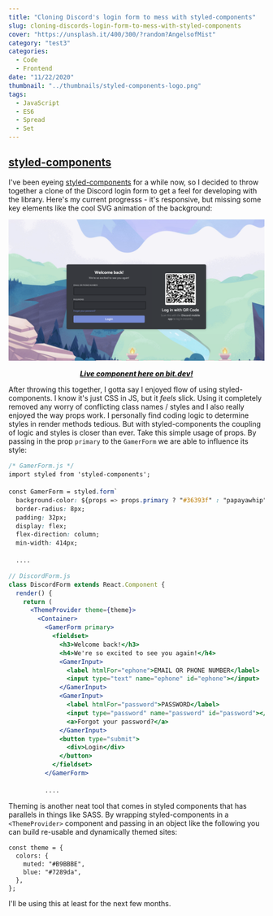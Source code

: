 ```yaml
---
title: "Cloning Discord's login form to mess with styled-components"
slug: cloning-discords-login-form-to-mess-with-styled-components
cover: "https://unsplash.it/400/300/?random?AngelsofMist"
category: "test3"
categories:
  - Code
  - Frontend
date: "11/22/2020"
thumbnail: "../thumbnails/styled-components-logo.png"
tags:
  - JavaScript
  - ES6
  - Spread
  - Set
---
```


## [styled-components](https://styled-components.com/) 

I've been eyeing [styled-components](https://styled-components.com/) for a while now, so I decided to throw together a clone of the Discord login form to get a feel for developing with the library. Here's my current progresss - it's responsive, but missing some key elements like the cool SVG animation of the background:

![](../images/discordClone.png)
<p style="text-align: center; font-weight: 800; font-style:italic">
<a href="https://bit.dev/snimmagadda1/discord-login-form/discord-form">Live component here on bit.dev!</a>
</p>


After throwing this together, I gotta say I enjoyed flow of using styled-components. I know it's just CSS in JS, but it *feels* slick. Using it completely removed any worry of conflicting class names / styles and I also really enjoyed the way props work. I personally find coding logic to determine styles in render methods tedious. But with styled-components the coupling of logic and styles is closer than ever. Take this simple usage of props. By passing in the prop `primary` to the `GamerForm` we are able to influence its style:

```css
/* GamerForm.js */
import styled from 'styled-components';

const GamerForm = styled.form`
  background-color: ${props => props.primary ? "#36393f" : "papayawhip"};
  border-radius: 8px;
  padding: 32px;
  display: flex;
  flex-direction: column;
  min-width: 414px;

  ....
```

```jsx
// DiscordForm.js
class DiscordForm extends React.Component {
  render() {
    return (
      <ThemeProvider theme={theme}>
        <Container>
          <GamerForm primary>
            <fieldset>
              <h3>Welcome back!</h3>
              <h4>We're so excited to see you again!</h4>
              <GamerInput>
                <label htmlFor="ephone">EMAIL OR PHONE NUMBER</label>
                <input type="text" name="ephone" id="ephone"></input>
              </GamerInput>
              <GamerInput>
                <label htmlFor="password">PASSWORD</label>
                <input type="password" name="password" id="password"></input>
                <a>Forgot your password?</a>
              </GamerInput>
              <button type="submit">
                <div>Login</div>
              </button>
            </fieldset>
          </GamerForm>

          ....
```

Theming is another neat tool that comes in styled components that has parallels in things like SASS. By wrapping styled-components in  a `<ThemeProvider>` component and passing in an object like the following you can build re-usable and dynamically themed sites:

```
const theme = {
  colors: {
    muted: "#B9BBBE",
    blue: "#7289da",
  },
};
```

I'll be using this at least for the next few months. 